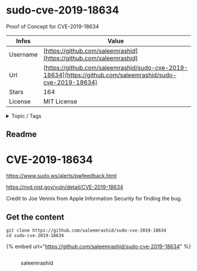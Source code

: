 # sudo-cve-2019-18634

Proof of Concept for CVE-2019-18634

| Infos    | Value                                                              |
| -------- | -------------------------------------------------------------------|
| Username | [https://github.com/saleemrashid](https://github.com/saleemrashid) |
| Url      | [https://github.com/saleemrashid/sudo-cve-2019-18634](https://github.com/saleemrashid/sudo-cve-2019-18634)                                               |
| Stars    | 164                                                          |
| License  | MIT License                                                        |

<details>

<summary>Topic / Tags</summary>



</details>

## Readme

# CVE-2019-18634

https://www.sudo.ws/alerts/pwfeedback.html

https://nvd.nist.gov/vuln/detail/CVE-2019-18634

Credit to Joe Vennix from Apple Information Security for finding the bug.



## Get the content

```
git clone https://github.com/saleemrashid/sudo-cve-2019-18634
cd sudo-cve-2019-18634
```

{% embed url="https://github.com/saleemrashid/sudo-cve-2019-18634" %}

<figure><img src="https://avatars.githubusercontent.com/u/22301423?v=4" alt=""><figcaption><p>saleemrashid</p></figcaption></figure>
